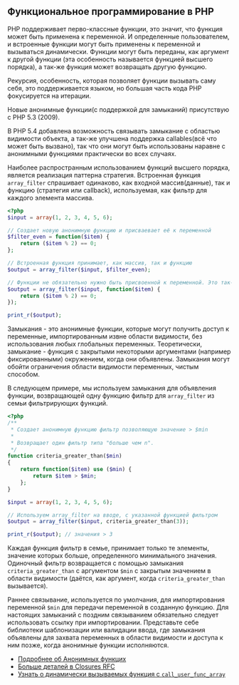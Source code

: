 ## Функциональное программирование в PHP

PHP поддерживает перво-классные функции, это значит, что функция может быть применена к переменной. И определенные
пользователем, и встроенные функции могут быть применены к переменной и вызываться динамически. Функции могут быть
переданы, как аргумент к другой функции (эта особенность называется функцией высшего порядка), а так-же функция
может возвращать другую функцию.

Рекурсия, особенность, которая позволяет функции вызывать саму себя, это поддерживается языком, но большая часть кода
PHP фокусируется на итерации.

Новые анонимные функции(с поддержкой для замыканий) присутствую с PHP 5.3 (2009).

В PHP 5.4 добавлена возможность связывать замыкание с областью видимости объекта, а так-же улучшена поддержка
callables(всё что может быть вызвано), так что они могут быть использованы наравне с анонимными функциями практически
во всех случаях.

Наиболее распространным использованием функций высшего порядка, является реализация паттерна стратегия. Встроенная
функция `array_filter` спрашивает одинаково, как входной массив(данные), так и функцию (стратегия или callback),
используемая, как фильтр для каждого элемента массива.

```php
<?php
$input = array(1, 2, 3, 4, 5, 6);

// Создает новую анонимную функцию и присваевает её к переменной
$filter_even = function($item) {
    return ($item % 2) == 0;
};

// Встроенная функция принимает, как массив, так и функцию
$output = array_filter($input, $filter_even);

// Функции не обязательно нужно быть присвоенной к переменной. Это так-же работает:
$output = array_filter($input, function($item) {
    return ($item % 2) == 0;
});

print_r($output);
```

Замыкания - это анонимные функции, которые могут получить доступ к переменные, импортированным извне области видимости,
без использования любых глобальных переменных. Теоретически, замыкание - функция с закрытыми некоторыми аргументами
(например фиксированными) окружением, когда они объявлены. Замыкания могут обойти ограничения области видимости
переменных, чистым способом.

В следующем примере, мы используем замыкания для объявления функции, возвращающей одну функцию фильтр для `array_filter`
из семьи фильтрирующих функций.

```php
<?php
/**
 * Создает анонимную функцию фильтр позволяющую значение > $min
 *
 * Возвращает один фильтр типа "больше чем n".
 */
function criteria_greater_than($min)
{
    return function($item) use ($min) {
        return $item > $min;
    };
}

$input = array(1, 2, 3, 4, 5, 6);

// Используем array_filter на вводе, с указанной функцией фильтром
$output = array_filter($input, criteria_greater_than(3));

print_r($output); // значения > 3
```

Каждая функция фильтр в семье, принимает только те элементы, значение которых больше, определенного минимального
значения. Одиночный фильтр возвращается с помощью замыкания `criteria_greater_than` с аргументом `$min` с закрытым значением в области видимости (даётся, как аргумент, когда `criteria_greater_than` вызывается).

Раннее связывание, используется по умолчания, для импортирования переменной `$min` для передачи переменной в созданную
функцию. Для настоящих замыканий с поздним связыванием обязательно следует использовать ссылку при импортировании.
Представьте себе библиотеки шаблонизации или валидации ввода, где замыкания объявлены для захвата переменных в
области видимости и доступа к ним позже, когда анонимные функции исполняются.

* [Подробнее об Анонимных функцих][anonymous-functions]
* [Больше деталей в Closures RFC][closures-rfc]
* [Узнать о динамически вызываемых функция с `call_user_func_array`][call-user-func-array]

[anonymous-functions]: http://www.php.net/manual/ru/functions.anonymous.php
[call-user-func-array]: http://php.net/manual/ru/function.call-user-func-array.php
[closures-rfc]: https://wiki.php.net/rfc/closures
